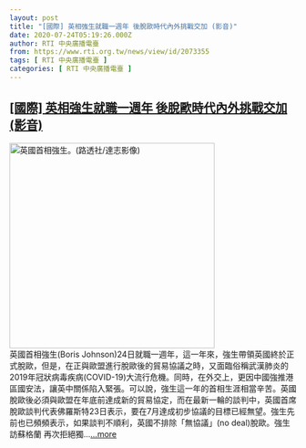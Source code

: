 ```yaml
---
layout: post
title: "[國際] 英相強生就職一週年 後脫歐時代內外挑戰交加 (影音)"
date: 2020-07-24T05:19:26.000Z
author: RTI 中央廣播電臺
from: https://www.rti.org.tw/news/view/id/2073355
tags: [ RTI 中央廣播電臺 ]
categories: [ RTI 中央廣播電臺 ]
---
```

<!--1595567966000-->
[[國際] 英相強生就職一週年 後脫歐時代內外挑戰交加 (影音)](https://www.rti.org.tw/news/view/id/2073355)
------

<div>
<img src="https://static.rti.org.tw/assets/thumbnails/2020/05/01/8d629d2359ed506caba3a06e59af037b.JPG" width="360" alt="英國首相強生。(路透社/達志影像)" title="英國首相強生。(路透社/達志影像)"><br>英國首相強生(Boris Johnson)24日就職一週年，這一年來，強生帶領英國終於正式脫歐，但是，在正與歐盟進行脫歐後的貿易協議之時，又面臨俗稱武漢肺炎的2019年冠狀病毒疾病(COVID-19)大流行危機。同時，在外交上，更因中國強推港區國安法，讓英中關係陷入緊張。可以說，強生這一年的首相生涯相當辛苦。英國脫歐後必須與歐盟在年底前達成新的貿易協定，而在最新一輪的談判中，英國首席脫歐談判代表佛羅斯特23日表示，要在7月達成初步協議的目標已經無望。強生先前也已頻頻表示，如果談判不順利，英國不排除「無協議」(no deal)脫歐。強生訪蘇格蘭 再次拒絕獨...<a target="_blank" href="https://www.rti.org.tw/news/view/id/2073355">...more</a>
</div>
